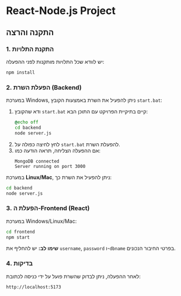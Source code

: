 # React-Node.js Project

## התקנה והרצה

### **1. התקנת התלויות**
יש לוודא שכל התלויות מותקנות לפני ההפעלה:
```sh
npm install
```

### **2. הפעלת השרת (Backend)**
במערכת Windows, ניתן להפעיל את השרת באמצעות הקובץ `start.bat`:
1. ודא שהקובץ `start.bat` קיים בתיקיית הפרויקט עם התוכן הבא:
   ```bat
   @echo off
   cd backend
   node server.js
   ```
2. לחץ לחיצה כפולה על `start.bat` להפעלת השרת.
3. אם ההפעלה הצליחה, תראה הודעה כמו:
   ```
   MongoDB connected
   Server running on port 3000
   ```

במערכת **Linux/Mac**, ניתן להפעיל את השרת כך:
```sh
cd backend
node server.js
```

### **3. הפעלת ה-Frontend (React)**
במערכת Windows/Linux/Mac:
```sh
cd frontend
npm start
```


**שימו לב:** יש להחליף את `username`, `password` ו-`dbname` בפרטי החיבור הנכונים.

### **4. בדיקות**
לאחר ההפעלה, ניתן לבדוק שהשרת פועל על ידי כניסה לכתובת:
```
http://localhost:5173


